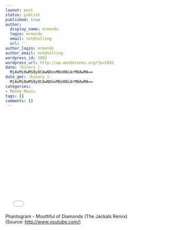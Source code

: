 ```yaml
---
layout: post
status: publish
published: true
author:
  display_name: mrmondo
  login: mrmondo
  email: not@telling
  url: ''
author_login: mrmondo
author_email: not@telling
wordpress_id: 1092
wordpress_url: http://wp.mondotunes.org/?p=1092
date: !binary |-
  MjAxMi0wMS0yOCAwNDoxMDo0NiArMDAwMA==
date_gmt: !binary |-
  MjAxMi0wMS0yOCAwNDoxMDo0NiArMDAwMA==
categories:
- Mondo Music
tags: []
comments: []
---
```

<iframe width="560" height="315" src="//www.youtube.com/embed/ck9NjH8RyXs" frameborder="0"> </iframe>
Phantogram - Mouthful of Diamonds (The Jackals Remix)
<div class="attribution">(<span>Source:</span> <a href="http://www.youtube.com/">http://www.youtube.com/</a>)</div>
